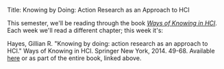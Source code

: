Title: Knowing by Doing: Action Research as an Approach to HCI

This semester, we'll be reading through the book _[Ways of Knowing in
HCI](https://link.springer.com/book/10.1007%2F978-1-4939-0378-8)_.
Each week we'll read a different chapter; this week it's:

Hayes, Gillian R. "Knowing by doing: action research as an approach to
HCI." Ways of Knowing in HCI. Springer New York, 2014. 49-68. Available
[here](https://pdfs.semanticscholar.org/413e/89ef3851720e6faccb0a585b680539f89eb2.pdf)
or as part of the entire book, linked above.
